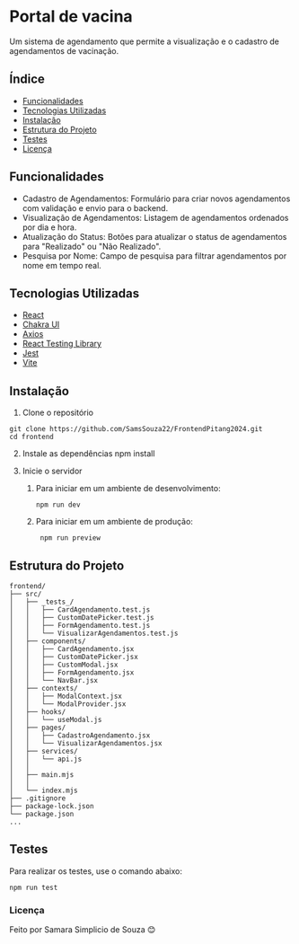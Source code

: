# Portal de vacina
Um sistema de agendamento que permite a visualização e o cadastro de agendamentos de vacinação.

## Índice

- [Funcionalidades](#funcionalidades)
- [Tecnologias Utilizadas](#tecnologias-utilizadas)
- [Instalação](#instalação)
- [Estrutura do Projeto](#estrutura-do-projeto)
- [Testes](#testes)
- [Licença](#licença)

## Funcionalidades

- Cadastro de Agendamentos: Formulário para criar novos agendamentos com validação e envio para o backend.
- Visualização de Agendamentos: Listagem de agendamentos ordenados por dia e hora.
- Atualização do Status: Botões para atualizar o status de agendamentos para "Realizado" ou "Não Realizado".
- Pesquisa por Nome: Campo de pesquisa para filtrar agendamentos por nome em tempo real.

## Tecnologias Utilizadas

* [React](https://react.dev/)
* [Chakra UI](https://v2.chakra-ui.com/)
* [Axios](https://axios-http.com/ptbr/docs/intro)
* [React Testing Library](https://testing-library.com/docs/react-testing-library/intro/)
* [Jest](https://jestjs.io/pt-BR/)
* [Vite](https://vitejs.dev/)

## Instalação

1. Clone o repositório
```
git clone https://github.com/SamsSouza22/FrontendPitang2024.git
cd frontend
```

2. Instale as dependências
npm install

3. Inicie o servidor
    1. Para iniciar em um ambiente de desenvolvimento:
        ```
        npm run dev
        ```
    2. Para iniciar em um ambiente de produção:
       ```
        npm run preview
       ```

## Estrutura do Projeto
```
frontend/
├── src/
│   ├── _tests_/
│   │   ├── CardAgendamento.test.js
│   │   ├── CustomDatePicker.test.js
│   │   ├── FormAgendamento.test.js
│   │   └── VisualizarAgendamentos.test.js
│   ├── components/
│   │   ├── CardAgendamento.jsx
│   │   ├── CustomDatePicker.jsx
│   │   ├── CustomModal.jsx
│   │   ├── FormAgendamento.jsx
│   │   └── NavBar.jsx
│   ├── contexts/
│   │   ├── ModalContext.jsx
│   │   └── ModalProvider.jsx
│   ├── hooks/
│   │   └── useModal.js
│   ├── pages/
│   │   ├── CadastroAgendamento.jsx
│   │   └── VisualizarAgendamentos.jsx
│   ├── services/
│   │   └── api.js
│   │
│   ├── main.mjs
│   │
│   └── index.mjs
├── .gitignore
├── package-lock.json
└── package.json
...
```

## Testes
Para realizar os testes, use o comando abaixo:
```
npm run test
```

### Licença
Feito por Samara Simplicio de Souza 😊
